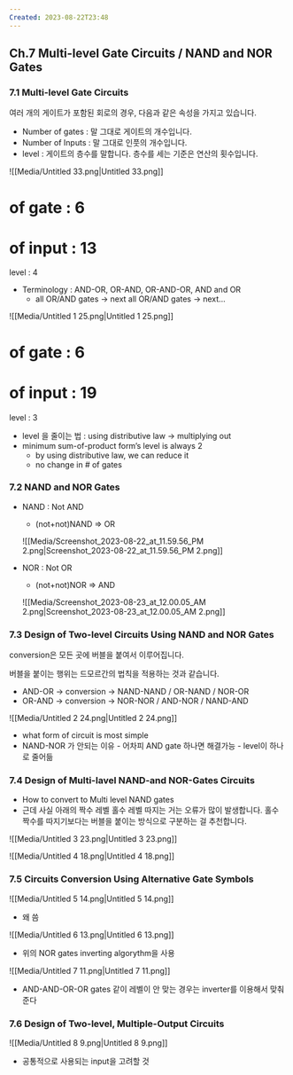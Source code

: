 ```yaml
---
Created: 2023-08-22T23:48
---
```

## Ch.7 Multi-level Gate Circuits / NAND and NOR Gates

### 7.1 Multi-level Gate Circuits

여러 개의 게이트가 포함된 회로의 경우, 다음과 같은 속성을 가지고 있습니다.

- Number of gates : 말 그대로 게이트의 개수입니다.
- Number of Inputs : 말 그대로 인풋의 개수입니다.
- level : 게이트의 층수를 말합니다. 층수를 세는 기준은 연산의 횟수입니다.

![[Media/Untitled 33.png|Untitled 33.png]]

# of gate : 6  
# of input : 13  
level : 4  

- Terminology : AND-OR, OR-AND, OR-AND-OR, AND and OR
    - all OR/AND gates → next all OR/AND gates → next…

![[Media/Untitled 1 25.png|Untitled 1 25.png]]

# of gate : 6  
# of input : 19  
level : 3  

- level 을 줄이는 법 : using distributive law → multiplying out
- minimum sum-of-product form’s level is always 2
    - by using distributive law, we can reduce it
    - no change in # of gates

### 7.2 NAND and NOR Gates

- NAND : Not AND
    
    - (not+not)NAND ⇒ OR
    
    ![[Media/Screenshot_2023-08-22_at_11.59.56_PM 2.png|Screenshot_2023-08-22_at_11.59.56_PM 2.png]]
    
- NOR : Not OR
    
    - (not+not)NOR ⇒ AND
    
    ![[Media/Screenshot_2023-08-23_at_12.00.05_AM 2.png|Screenshot_2023-08-23_at_12.00.05_AM 2.png]]
    

### 7.3 Design of Two-level Circuits Using NAND and NOR Gates

conversion은 모든 곳에 버블을 붙여서 이루어집니다.

버블을 붙이는 행위는 드모르간의 법칙을 적용하는 것과 같습니다.

- AND-OR → conversion → NAND-NAND / OR-NAND / NOR-OR
- OR-AND → conversion → NOR-NOR / AND-NOR / NAND-AND

![[Media/Untitled 2 24.png|Untitled 2 24.png]]

- what form of circuit is most simple
- NAND-NOR 가 안되는 이유 - 어차피 AND gate 하나면 해결가능 - level이 하나로 줄어듦

### 7.4 Design of Multi-lavel NAND-and NOR-Gates Circuits

- How to convert to Multi level NAND gates
- 근데 사실 아래의 짝수 레벨 홀수 레벨 따지는 거는 오류가 많이 발생합니다. 홀수 짝수를 따지기보다는 버블을 붙이는 방식으로 구분하는 걸 추천합니다.

![[Media/Untitled 3 23.png|Untitled 3 23.png]]

![[Media/Untitled 4 18.png|Untitled 4 18.png]]

### 7.5 Circuits Conversion Using Alternative Gate Symbols

![[Media/Untitled 5 14.png|Untitled 5 14.png]]

- 왜 씀

![[Media/Untitled 6 13.png|Untitled 6 13.png]]

- 위의 NOR gates inverting algorythm을 사용

![[Media/Untitled 7 11.png|Untitled 7 11.png]]

- AND-AND-OR-OR gates 같이 레벨이 안 맞는 경우는 inverter를 이용해서 맞춰준다

### 7.6 Design of Two-level, Multiple-Output Circuits

![[Media/Untitled 8 9.png|Untitled 8 9.png]]

- 공통적으로 사용되는 input을 고려할 것
